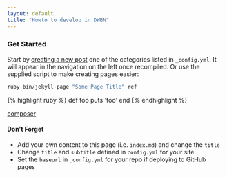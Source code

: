 ```yaml
---
layout: default
title: "Howto to develop in DWBN"
---
```


### Get Started

Start by [creating a new post](http://jekyllrb.com/docs/posts/) one of the categories listed in `_config.yml`. It will appear in the navigation on the left once recompiled. Or use the supplied script to make creating pages easier:

```bash
ruby bin/jekyll-page "Some Page Title" ref
```

{% highlight ruby %}
def foo
  puts 'foo'
end
{% endhighlight %}


[composer](https://github.com/JaXt0r/devops-dwbn/blob/fff2a843702a7ebf46b35c2a26794df531a3d68a/qa/composer/init.sls#L7-22)

#### Don't Forget

- Add your own content to this page (i.e. `index.md`) and change the `title`
- Change `title` and `subtitle` defined in `config.yml` for your site
- Set the `baseurl` in `_config.yml` for your repo if deploying to GitHub pages
